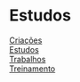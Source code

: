 # Estudos

<a href="Criacoes/" target="_blank" rel="next">Criações</a>
<br>
<a href="Estudos/" target="_blank" rel="next">Estudos</a>
<br>
<a href="Trabalhos/" target="_blank" rel-="next">Trabalhos</a>
<br>
<a href="Treinamento/" target="_blank" ral="next">Treinamento</a>
<br>